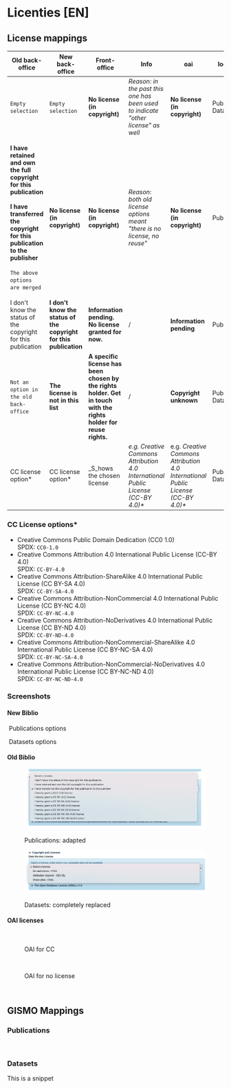 # Licenties \[EN]

## License mappings

| Old back-office                                                                                                                                                                                                                          | 	New back-office                                                  | Front-office                                                                                                       | Info                                                                               | oai                                                                                | location                        |
| ---------------------------------------------------------------------------------------------------------------------------------------------------------------------------------------------------------------------------------------- | ----------------------------------------------------------------- | ------------------------------------------------------------------------------------------------------------------ | ---------------------------------------------------------------------------------- | ---------------------------------------------------------------------------------- | ------------------------------- |
| `Empty selection`                                                                                                                                                                                                                        | `Empty selection`                                                 | **No license (in copyright)**                                                                                      | _Reason: in the past this one has been used to indicate "other license" as well_   | **No license (in copyright)**                                                      | <p>Publications<br>Datasets</p> |
| <p><strong>I have retained and own the full copyright for this publication</strong><br><br><strong>I have transferred the copyright for this publication to the publisher</strong> <br><br><code>The above options are merged</code></p> | **No license (in copyright)**                                     | **No license (in copyright)**                                                                                      | _Reason: both old license options meant "there is no license, no reuse"_           | **No license (in copyright)**                                                      | Publications                    |
| I don't know the status of the copyright for this publication                                                                                                                                                                            | **I don’t know the status of the copyright for this publication** | **Information pending. No license granted for now.**                                                               | /                                                                                  | **Information pending**                                                            | Publications                    |
| `Not an option in the old back-office`                                                                                                                                                                                                   | **The license is not in this list**                               | **A specific license has been chosen by the rights holder. Get in touch with the rights holder for reuse rights.** | /                                                                                  | **Copyright unknown**                                                              | <p>Publications<br>Datasets</p> |
| CC license option\*                                                                                                                                                                                                                      | CC license option\*                                               | _S_hows the chosen license                                                                                         | _e.g. Creative Commons Attribution 4.0 International Public License (CC-BY 4.0)\*_ | e.g. _Creative Commons Attribution 4.0 International Public License (CC-BY 4.0)\*_ | <p>Publications<br>Datasets</p> |

### CC License options\*

* Creative Commons Public Domain Dedication (CC0 1.0)\
  SPDX: `CC0-1.0`
* Creative Commons Attribution 4.0 International Public License (CC-BY 4.0)\
  SPDX: `CC-BY-4.0`
* Creative Commons Attribution-ShareAlike 4.0 International Public License (CC BY-SA 4.0)\
  SPDX: `CC-BY-SA-4.0`
* Creative Commons Attribution-NonCommercial 4.0 International Public License (CC BY-NC 4.0)\
  SPDX: `CC-BY-NC-4.0`&#x20;
* Creative Commons Attribution-NoDerivatives 4.0 International Public License (CC BY-ND 4.0) \
  SPDX: `CC-BY-ND-4.0`
* Creative Commons Attribution-NonCommercial-ShareAlike 4.0 International Public License (CC BY-NC-SA 4.0)\
  SPDX: `CC-BY-NC-SA-4.0`
* Creative Commons Attribution-NonCommercial-NoDerivatives 4.0 International Public License (CC BY-NC-ND 4.0)\
  SPDX: `CC-BY-NC-ND-4.0`

### Screenshots

#### New Biblio

<img src="../../.gitbook/assets/Scherm­afbeelding 2023-01-18 om 16.44.43.png" alt="" data-size="original"> Publications options

<img src="../../.gitbook/assets/Scherm­afbeelding 2023-01-18 om 16.44.22.png" alt="" data-size="original"> Datasets options

#### Old Biblio

<figure><img src="../../.gitbook/assets/licenses-publications.png" alt=""><figcaption><p>Publications: adapted</p></figcaption></figure>

<figure><img src="../../.gitbook/assets/licenses-datasets.png" alt=""><figcaption><p>Datasets: completely replaced</p></figcaption></figure>

#### OAI licenses

<figure><img src="../../.gitbook/assets/Scherm­afbeelding 2023-01-18 om 17.36.38.png" alt=""><figcaption><p>OAI for CC</p></figcaption></figure>

<figure><img src="../../.gitbook/assets/Scherm­afbeelding 2023-01-18 om 17.37.02.png" alt=""><figcaption><p>OAI for no license</p></figcaption></figure>

<figure><img src="../../.gitbook/assets/Scherm­afbeelding 2023-01-18 om 17.39.22.png" alt=""><figcaption></figcaption></figure>

## GISMO Mappings

### Publications

<figure><img src="../../.gitbook/assets/Scherm­afbeelding 2023-01-18 om 17.03.05.png" alt=""><figcaption></figcaption></figure>

### Datasets

This is a snippet

<figure><img src="../../.gitbook/assets/Scherm­afbeelding 2023-01-18 om 17.40.29.png" alt=""><figcaption></figcaption></figure>
